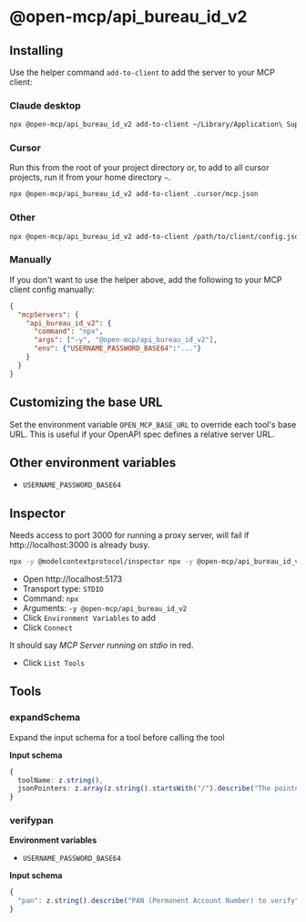 # @open-mcp/api_bureau_id_v2

## Installing

Use the helper command `add-to-client` to add the server to your MCP client:

### Claude desktop

```bash
npx @open-mcp/api_bureau_id_v2 add-to-client ~/Library/Application\ Support/Claude/claude_desktop_config.json
```

### Cursor

Run this from the root of your project directory or, to add to all cursor projects, run it from your home directory `~`.

```bash
npx @open-mcp/api_bureau_id_v2 add-to-client .cursor/mcp.json
```

### Other

```bash
npx @open-mcp/api_bureau_id_v2 add-to-client /path/to/client/config.json
```

### Manually

If you don't want to use the helper above, add the following to your MCP client config manually:

```json
{
  "mcpServers": {
    "api_bureau_id_v2": {
      "command": "npx",
      "args": ["-y", "@open-mcp/api_bureau_id_v2"],
      "env": {"USERNAME_PASSWORD_BASE64":"..."}
    }
  }
}
```

## Customizing the base URL

Set the environment variable `OPEN_MCP_BASE_URL` to override each tool's base URL. This is useful if your OpenAPI spec defines a relative server URL.

## Other environment variables

- `USERNAME_PASSWORD_BASE64`

## Inspector

Needs access to port 3000 for running a proxy server, will fail if http://localhost:3000 is already busy.

```bash
npx -y @modelcontextprotocol/inspector npx -y @open-mcp/api_bureau_id_v2
```

- Open http://localhost:5173
- Transport type: `STDIO`
- Command: `npx`
- Arguments: `-y @open-mcp/api_bureau_id_v2`
- Click `Environment Variables` to add
- Click `Connect`

It should say _MCP Server running on stdio_ in red.

- Click `List Tools`

## Tools

### expandSchema

Expand the input schema for a tool before calling the tool

**Input schema**

```ts
{
  toolName: z.string(),
  jsonPointers: z.array(z.string().startsWith("/").describe("The pointer to the JSON schema object which needs expanding")).describe("A list of JSON pointers"),
}
```

### verifypan

**Environment variables**

- `USERNAME_PASSWORD_BASE64`

**Input schema**

```ts
{
  "pan": z.string().describe("PAN (Permanent Account Number) to verify")
}
```
